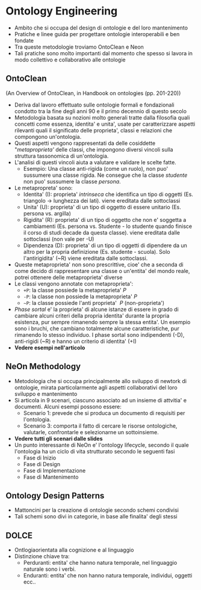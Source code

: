 # Ontology Engineering

* Ambito che si occupa del design di ontologie e del loro mantenimento
* Pratiche e linee guida per progettare ontologie interoperabili e ben fondate
* Tra queste metodologie troviamo OntoClean e Neon
* Tali pratiche sono molto importanti dal momento che spesso si lavora in modo collettivo e
  collaborativo alle ontologie

## OntoClean
(An Overview of OntoClean, in Handbook on ontologies (pp. 201-220))

* Deriva dal lavoro effettuato sulle ontologie formali e fondazionali condotto tra la fine degli
  anni 90 e il primo decennio di questo secolo
* Metodologia basata su nozioni molto generali tratte dalla filosofia quali concetti come essenza,
  identita' e unita', usate per caratterizzare aspetti rilevanti quali il significato delle
  proprieta', classi e relazioni che compongono un'ontologia.
* Questi aspetti vengono rappresentati da delle cosiddette "*metaproprieta'* delle classi, che
  impongono diversi vincoli sulla struttura tassonomica di un'ontologia.
* L'analisi di questi vincoli aiuta a valutare e validare le scelte fatte.
    * Esempio: Una classe anti-rigida (come un ruolo), non puo' sussumere una classe rigida. Ne
      consegue che la classe *studente* non puo' sussumere la classe *persona*.
* Le metapropreta' sono:
    * Identita' (I): proprieta' *intrinseca* che identifica un tipo di oggetti (Es. triangolo
      $\rightarrow$ lunghezza dei lati). viene ereditata dalle sottoclassi
    * Unita' (U): proprieta' di un tipo di oggetto di essere unitario (Es. persona vs. argilla)
    * Rigidita' (R): proprieta' di un tipo di oggetto che non e' soggetta a cambiamenti (Es. persona
      vs. Studente - lo studente quando finisce il corso di studi decade da questa classe). viene
      ereditata dalle sottoclassi (non vale per -U)
    * Dipendenza (D): proprieta' di un tipo di oggetti di dipendere da un altro per la propria
      definizione (Es. studente - scuola). Solo l'antirigidita' (~R) viene ereditata dalle
      sottoclassi.
* Queste metaproprieta' non sono prescrittive, cioe' che a seconda di come decido di rappresentare
  una classe o un'entita' del mondo reale, potrei ottenere delle metaproprieta' diverse
* Le classi vengono annotate con metaproprieta':
    * `+P`: la classe possiede la metaproprieta' $P$
    * `-P`: la classe non possiede la metaproprieta' $P$
    * `~P`: la classe possiede l'anti proprieta' $~P$ (non-proprieta')
* *Phase sortal* e' la proprieta' di alcune istanze di essere in grado di cambiare alcuni criteri
  della propria identita' durante la propria esistenza, pur sempre rimanendo sempre la stessa
  entita'. Un esempio sono i bruchi, che cambiano totalmente alcune caratteristiche, pur rimanendo
  lo stesso individuo. I phase sortal sono indipendenti (-D), anti-rigidi (~R) e hanno un criterio
  di identita' (+I)
* **Vedere esempi nell'articolo**

## NeOn Methodology

* Metodologia che si occupa principalmente allo sviluppo di newtork di ontologie, mirata
  particolarmente agli aspetti collaborativi del loro sviluppo e mantenimento
* Si articola in 9 scenari, ciascuno associato ad un insieme di attvitia' e documenti. Alcuni esempi
  possono essere:
    * Scenario 1: prevede che si produca un documento di requisiti per l'ontologia.
    * Scenario 3: comporta il fatto di cercare le risorse ontologiche, valutarle, confrontarle e
      selezionarne un sottoinsieme.
* **Vedere tutti gli scenari dalle slides**
* Un punto interessante di NeOn e' l'ontology lifecycle, secondo il quale l'ontologia ha un ciclo di
  vita strutturato secondo le seguenti fasi
    * Fase di Inizio
    * Fase di Design
    * Fase di Implementazione
    * Fase di Mantenimento

## Ontology Design Patterns

* Mattoncini per la creazione di ontologie secondo schemi condivisi
* Tali schemi sono divi in categorie, in base alle finalita' degli stessi

## DOLCE

* Ontlogiaorientata alla cognizione e al linguaggio
* Distinzione chiave tra:
    * Perduranti: entita' che hanno natura temporale, nel linguaggio naturale sono i verbi.
    * Enduranti: entita' che non hanno natura temporale, individui, oggetti ecc..

